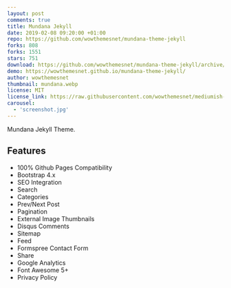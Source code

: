 ```yaml
---
layout: post
comments: true
title: Mundana Jekyll
date: 2019-02-08 09:20:00 +01:00
repo: https://github.com/wowthemesnet/mundana-theme-jekyll
forks: 808
forks: 1551
stars: 751
download: https://github.com/wowthemesnet/mundana-theme-jekyll/archive/master.zip
demo: https://wowthemesnet.github.io/mundana-theme-jekyll/
author: wowthemesnet
thumbnail: mundana.webp
license: MIT
license_link: https://raw.githubusercontent.com/wowthemesnet/mediumish-theme-jekyll/master/LICENSE.txt
carousel:
  - 'screenshot.jpg'
---
```


Mundana Jekyll Theme.

## Features

* 100% Github Pages Compatibility
* Bootstrap 4.x
* SEO Integration
* Search
* Categories
* Prev/Next Post
* Pagination
* External Image Thumbnails
* Disqus Comments
* Sitemap
* Feed
* Formspree Contact Form
* Share
* Google Analytics
* Font Awesome 5+
* Privacy Policy
